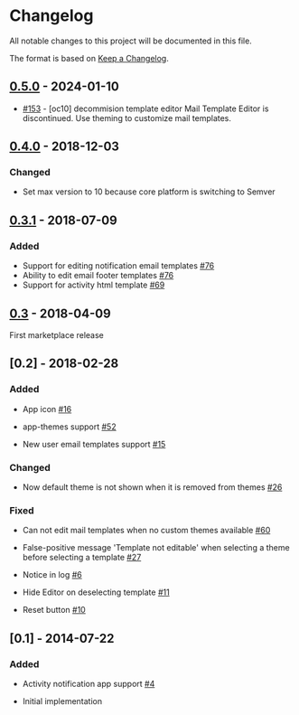 # Changelog

All notable changes to this project will be documented in this file.

The format is based on [Keep a Changelog](http://keepachangelog.com/en/1.0.0/).

## [0.5.0] - 2024-01-10

- [#153](https://github.com/owncloud/templateeditor/pull/153) - [oc10] decommision template editor
  Mail Template Editor is discontinued. Use theming to customize mail templates.

## [0.4.0] - 2018-12-03

### Changed

- Set max version to 10 because core platform is switching to Semver

## [0.3.1] - 2018-07-09

### Added

- Support for editing notification email templates [#76](https://github.com/owncloud/templateeditor/issues/76)
- Ability to edit email footer templates [#76](https://github.com/owncloud/templateeditor/issues/76)
- Support for activity html template [#69](https://github.com/owncloud/templateeditor/issues/69)

## [0.3] - 2018-04-09

First marketplace release

 
## [0.2] - 2018-02-28

### Added

 - App icon [#16](https://github.com/owncloud/templateeditor/pull/16)
 
 - app-themes support [#52](https://github.com/owncloud/templateeditor/pull/52)

 - New user email templates support [#15](https://github.com/owncloud/templateeditor/pull/15)

### Changed

 - Now default theme is not shown when it is removed from themes [#26](https://github.com/owncloud/templateeditor/pull/26)

### Fixed

 - Can not edit mail templates when no custom themes available [#60](https://github.com/owncloud/templateeditor/pull/60)

 - False-positive message 'Template not editable' when selecting a theme before selecting a template [#27](https://github.com/owncloud/templateeditor/pull/27)

 - Notice in log [#6](https://github.com/owncloud/templateeditor/pull/6)

 - Hide Editor on deselecting template [#11](https://github.com/owncloud/templateeditor/pull/11)
 
 - Reset button [#10](https://github.com/owncloud/templateeditor/pull/10)

## [0.1] - 2014-07-22

### Added

 - Activity notification app support [#4](https://github.com/owncloud/templateeditor/pull/4)

 - Initial implementation
 
 [Unreleased]: https://github.com/owncloud/templateeditor/compare/v0.5.0...master
 [0.5.0]: https://github.com/owncloud/templateeditor/compare/v0.4.0...v0.5.0
 [0.4.0]: https://github.com/owncloud/templateeditor/compare/v0.3.1...v0.4.0
 [0.3.1]: https://github.com/owncloud/templateeditor/compare/v0.3...v0.3.1
 [0.3]: https://github.com/owncloud/templateeditor/compare/v0.2...v0.3
